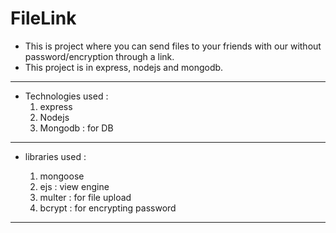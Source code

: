# FileLink

- This is project where you can send files to your friends with our without password/encryption through a link.
- This project is in express, nodejs and mongodb.

---

- Technologies used :
  1. express
  2. Nodejs
  3. Mongodb : for DB

---

- libraries used :

  1. mongoose
  2. ejs : view engine
  3. multer : for file upload
  4. bcrypt : for encrypting password

---
